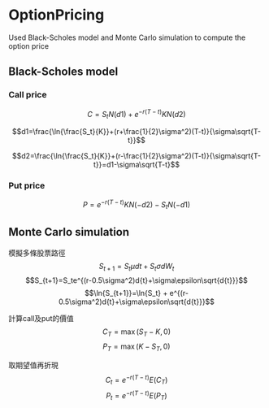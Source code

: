 # OptionPricing
Used Black-Scholes model and Monte Carlo simulation to compute the option price

## Black-Scholes model

### Call price
$$C=S_tN(d1)+e^{-r(T-t)}KN(d2)$$

$$d1=\frac{\ln{\frac{S_t}{K}}+(r+\frac{1}{2}\sigma^2)(T-t)}{\sigma\sqrt{T-t}}$$

$$d2=\frac{\ln{\frac{S_t}{K}}+(r-\frac{1}{2}\sigma^2)(T-t)}{\sigma\sqrt{T-t}}=d1-\sigma\sqrt{T-t}$$

### Put price
$$P=e^{-r(T-t)}KN(-d2)-S_tN(-d1)$$

## Monte Carlo simulation
模擬多條股票路徑
$$S_{t+1}=S_t \mu dt + S_t \sigma dW_t$$
$$S_{t+1}=S_te^{(r-0.5\sigma^2)d{t}+\sigma\epsilon\sqrt{d{t}}}$$
$$\ln{S_{t+1}}=\ln{S_t} + e^{(r-0.5\sigma^2)d{t}+\sigma\epsilon\sqrt{d{t}}}$$

計算call及put的價值
$$C_T=\max(S_T-K,0)$$ 
$$P_T=\max(K-S_T,0)$$

取期望值再折現
$$C_t=e^{-r(T-t)}E(C_T)$$
$$P_t=e^{-r(T-t)}E(P_T)$$

